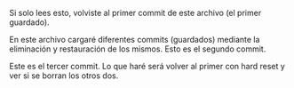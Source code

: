 Si solo lees esto, volviste al primer commit de este archivo (el primer guardado).

En este archivo cargaré diferentes commits (guardados) mediante la eliminación y restauración de los mismos. Esto es el segundo commit.

Este es el tercer commit. Lo que haré será volver al primer con hard reset y ver si se borran los otros dos.